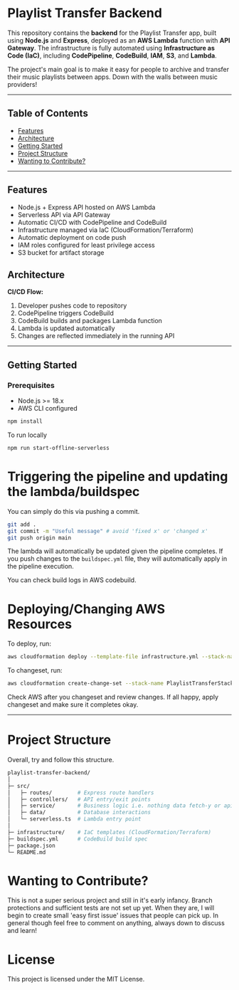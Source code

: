 # Playlist Transfer Backend

This repository contains the **backend** for the Playlist Transfer app, built using **Node.js** and **Express**, deployed as an **AWS Lambda** function with **API Gateway**. The infrastructure is fully automated using **Infrastructure as Code (IaC)**, including **CodePipeline**, **CodeBuild**, **IAM**, **S3**, and **Lambda**.

The project's main goal is to make it easy for people to archive and transfer their music playlists between apps. Down with the walls between music providers!

---

## Table of Contents

- [Features](#features)
- [Architecture](#architecture)
- [Getting Started](#getting-started)
- [Project Structure](#project-structure)
- [Wanting to Contribute?](#wanting-to-contribute)

---

## Features

- Node.js + Express API hosted on AWS Lambda
- Serverless API via API Gateway
- Automatic CI/CD with CodePipeline and CodeBuild
- Infrastructure managed via IaC (CloudFormation/Terraform)
- Automatic deployment on code push
- IAM roles configured for least privilege access
- S3 bucket for artifact storage

## Architecture

**CI/CD Flow:**

1. Developer pushes code to repository
2. CodePipeline triggers CodeBuild
3. CodeBuild builds and packages Lambda function
4. Lambda is updated automatically
5. Changes are reflected immediately in the running API

---

## Getting Started

### Prerequisites

- Node.js >= 18.x
- AWS CLI configured

```bash
npm install
```

To run locally

```bash
npm run start-offline-serverless
```

# Triggering the pipeline and updating the lambda/buildspec

You can simply do this via pushing a commit.

```bash
git add .
git commit -m "Useful message" # avoid 'fixed x' or 'changed x'
git push origin main
```

The lambda will automatically be updated given the pipeline completes. If you push changes to the `buildspec.yml` file, they will automatically apply in the pipeline execution.

You can check build logs in AWS codebuild.

# Deploying/Changing AWS Resources

To deploy, run:

```bash
aws cloudformation deploy --template-file infrastructure.yml --stack-name PlaylistTransferStack --capabilities CAPABILITY_IAM CAPABILITY_NAMED_IAM --region eu-west-2
```

To changeset, run:

```bash
aws cloudformation create-change-set --stack-name PlaylistTransferStack --change-set-name {ADD NAME} --template-body file://infrastructure.yml --capabilities CAPABILITY_IAM CAPABILITY_NAMED_IAM --region eu-west-2
```

Check AWS after you changeset and review changes. If all happy, apply changeset and make sure it completes okay.

---

# Project Structure

Overall, try and follow this structure.

```bash
playlist-transfer-backend/
│
├─ src/
│   ├─ routes/        # Express route handlers
│   ├─ controllers/   # API entry/exit points
│   ├─ service/       # Business logic i.e. nothing data fetch-y or api-touchy
│   ├─ data/          # Database interactions
│   └─ serverless.ts  # Lambda entry point
│
├─ infrastructure/    # IaC templates (CloudFormation/Terraform)
├─ buildspec.yml      # CodeBuild build spec
├─ package.json
└─ README.md
```

# Wanting to Contribute?

This is not a super serious project and still in it's early infancy. Branch protections and sufficient tests are not set up yet. When they are, I will begin to create small 'easy first issue' issues that people can pick up. In general though feel free to comment on anything, always down to discuss and learn!

# License

This project is licensed under the MIT License.
